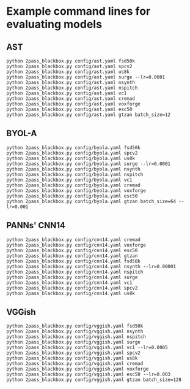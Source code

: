 # Example command lines for evaluating models

## AST

    python 2pass_blackbox.py config/ast.yaml fsd50k
    python 2pass_blackbox.py config/ast.yaml spcv2
    python 2pass_blackbox.py config/ast.yaml us8k
    python 2pass_blackbox.py config/ast.yaml surge --lr=0.0001
    python 2pass_blackbox.py config/ast.yaml nsynth
    python 2pass_blackbox.py config/ast.yaml nspitch
    python 2pass_blackbox.py config/ast.yaml vc1
    python 2pass_blackbox.py config/ast.yaml cremad
    python 2pass_blackbox.py config/ast.yaml voxforge
    python 2pass_blackbox.py config/ast.yaml esc50
    python 2pass_blackbox.py config/ast.yaml gtzan batch_size=12

## BYOL-A

    python 2pass_blackbox.py config/byola.yaml fsd50k
    python 2pass_blackbox.py config/byola.yaml spcv2
    python 2pass_blackbox.py config/byola.yaml us8k
    python 2pass_blackbox.py config/byola.yaml surge --lr=0.0001
    python 2pass_blackbox.py config/byola.yaml nsynth
    python 2pass_blackbox.py config/byola.yaml nspitch
    python 2pass_blackbox.py config/byola.yaml vc1
    python 2pass_blackbox.py config/byola.yaml cremad
    python 2pass_blackbox.py config/byola.yaml voxforge
    python 2pass_blackbox.py config/byola.yaml esc50
    python 2pass_blackbox.py config/byola.yaml gtzan batch_size=64 --lr=0.001

## PANNs' CNN14

    python 2pass_blackbox.py config/cnn14.yaml cremad
    python 2pass_blackbox.py config/cnn14.yaml voxforge
    python 2pass_blackbox.py config/cnn14.yaml esc50
    python 2pass_blackbox.py config/cnn14.yaml gtzan
    python 2pass_blackbox.py config/cnn14.yaml fsd50k
    python 2pass_blackbox.py config/cnn14.yaml nsynth --lr=0.00001
    python 2pass_blackbox.py config/cnn14.yaml nspitch
    python 2pass_blackbox.py config/cnn14.yaml surge
    python 2pass_blackbox.py config/cnn14.yaml vc1
    python 2pass_blackbox.py config/cnn14.yaml spcv2
    python 2pass_blackbox.py config/cnn14.yaml us8k

## VGGish

    python 2pass_blackbox.py config/vggish.yaml fsd50k
    python 2pass_blackbox.py config/vggish.yaml nsynth
    python 2pass_blackbox.py config/vggish.yaml nspitch
    python 2pass_blackbox.py config/vggish.yaml surge
    python 2pass_blackbox.py config/vggish.yaml vc1 --lr=0.0005
    python 2pass_blackbox.py config/vggish.yaml spcv2
    python 2pass_blackbox.py config/vggish.yaml us8k
    python 2pass_blackbox.py config/vggish.yaml cremad
    python 2pass_blackbox.py config/vggish.yaml voxforge
    python 2pass_blackbox.py config/vggish.yaml esc50 --lr=0.003
    python 2pass_blackbox.py config/vggish.yaml gtzan batch_size=128


